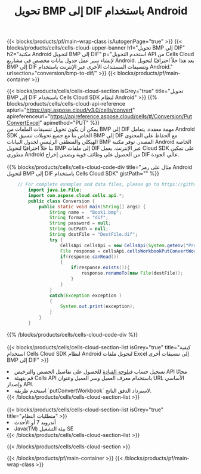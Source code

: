 ﻿---
title:  تحويل BMP إلى DIF باستخدام Android
description:  استخدام Aspose.Cells Cloud SDK لنظام Android لتحويل ملف بتنسيق BMP إلى ملف بتنسيق DIF.
---
{{< blocks/products/pf/main-wrap-class isAutogenPage="true" >}}
{{< blocks/products/cells/cells-cloud-upper-banner h1="تحويل BMP إلى DIF" h2="مكتبة Android لتحويل BMP إلى DIF" p="استخدم التحويل API من Cells Cloud لإنشاء سير عمل جدول بيانات مخصص في مشاريع Android. يعد هذا حلاً احترافيًا لتحويل BMP إلى DIF وتنسيقات المستندات الأخرى عبر الإنترنت باستخدام Android." urlsection="conversion/bmp-to-dif/" >}}
{{< blocks/products/pf/main-container >}}

{{< blocks/products/cells/cells-cloud-section isGrey="true" title="تحويل BMP إلى DIF باستخدام Cells Cloud SDK لنظام Android" >}}
{{% blocks/products/cells/cells-cloud-api-reference apiurl="https://api.aspose.cloud/v3.0/cells/convert" apireferenceurl="https://apireference.aspose.cloud/cells/#/Conversion/PutConvertExcel" apimethod="PUT" %}}
<br/>
يمكن أن يكون تحويل تنسيقات الملفات من BMP إلى DIF مهمة معقدة. يتعامل Android SDK الخاص بنا مع جميع تحويلات تنسيق BMP إلى DIF مع الحفاظ على المحتوى الهيكلي والمنطقي الرئيسي لجدول البيانات BMP المصدر. توفر مكتبة Android الخاصة بنا حلاً احترافيًا لتحويل BMP إلى ملفات DIF عبر الإنترنت. يعمل Cloud SDK على تمكين مطوري Android من الحصول على وظائف قوية ويضمن إخراج DIF عالي الجودة.
<br/>
<br/>
{{% blocks/products/cells/cells-cloud-code-div title="مثال على رمز Android لتحويل BMP إلى DIF باستخدام Cells Cloud SDK" gistPath="" %}}
 
```java
    // For complete examples and data files, please go to https://github.com/aspose-cells-cloud/aspose-cells-cloud-android/
        import java.io.File;
        import com.aspose.cloud.cells.api.*;
        public class Conversion {
            public static void main(String[] args) {
                String name =  "Book1.bmp";
                String format = "dif";
                String password = null;
                String outPath = null;
                String destFile = "DestFile.dif";
                try {
                    CellsApi cellsApi = new CellsApi(System.getenv("ProductClientId"), System.getenv("ProductClientSecret"));
                    File response = cellsApi.cellsWorkbookPutConvertWorkbook(new File(name), format, password, outPath, null,null);            
                    if(response.canRead())
                    {
                        if(response.exists()){
                            response.renameTo(new File(destFile));
                        }                
                    }
                }
                catch(Exception exception )
                {
                    System.out.print(exception);
                }
            }
        }
```
 
{{% /blocks/products/cells/cells-cloud-code-div %}}
<br/>
<br/>
{{< blocks/products/cells/cells-cloud-section-list isGrey="true" title="كيفية استخدام Cells Cloud SDK لنظام Android لتحويل ملفات Excel إلى تنسيقات أخرى BMP إلى DIF" >}}
<li> تسجيل حساب في<a href="https://dashboard.aspose.cloud/">لوحة القيادة</a> للحصول على تفاصيل الحصص والترخيص API مجانًا</li>
<li>قم بتهيئة Cells API باستخدام معرف العميل وسر العميل وعنوان URL الأساسي وإصدار API.</li>
<li>استخدم طريقة `putConvertWorkbook` لاسترداد الدفق الناتج.</li>
{{< /blocks/products/cells/cells-cloud-section-list >}}
<br/>
<br/>
{{< blocks/products/cells/cells-cloud-section-list isGrey="true" title="متطلبات النظام" >}}
<li>أندرويد 7 أو الأحدث</li>
<li>Java(TM) بيئة التشغيل SE</li>
{{< /blocks/products/cells/cells-cloud-section-list >}}

{{< /blocks/products/cells/cells-cloud-section >}}

{{< /blocks/products/pf/main-container >}}
{{< /blocks/products/pf/main-wrap-class >}}
